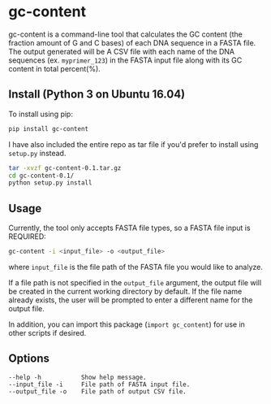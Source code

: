 # gc-content

gc-content is a command-line tool that calculates the GC content (the fraction amount of G and C bases) of each DNA sequence in a FASTA file. The output generated will be A CSV file with each name of the DNA sequences (ex. `myprimer_123`) in the FASTA input file along with its GC content in total percent(%).   

## Install (Python 3 on Ubuntu 16.04)

To install using pip: 

```bash
pip install gc-content
```

I have also included the entire repo as tar file if you'd prefer to install using `setup.py` instead.

```bash
tar -xvzf gc-content-0.1.tar.gz
cd gc-content-0.1/
python setup.py install
```

## Usage

Currently, the tool only accepts FASTA file types, so a FASTA file input is REQUIRED:

```bash
gc-content -i <input_file> -o <output_file>
```

where `input_file` is the file path of the FASTA file you would like to analyze. 

If a file path is not specified in the `output_file` argument, the output file will be created in the current working directory by default. If the file name already exists, the user will be prompted to enter a different name for the output file. 

In addition, you can import this package (`import gc_content`) for use in other scripts if desired.

## Options

```
--help -h           Show help message.
--input_file -i     File path of FASTA input file.
--output_file -o    File path of output CSV file.
```

